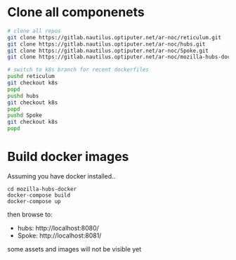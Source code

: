 # Clone all componenets

``` bash
# clone all repos
git clone https://gitlab.nautilus.optiputer.net/ar-noc/reticulum.git
git clone https://gitlab.nautilus.optiputer.net/ar-noc/hubs.git
git clone https://gitlab.nautilus.optiputer.net/ar-noc/Spoke.git
git clone https://gitlab.nautilus.optiputer.net/ar-noc/mozilla-hubs-docker.git

# switch to k8s branch for recent dockerfiles
pushd reticulum
git checkout k8s
popd
pushd hubs
git checkout k8s
popd
pushd Spoke
git checkout k8s
popd

```

# Build docker images

Assuming you have docker installed..

```
cd mozilla-hubs-docker
docker-compose build
docker-compose up
```

then browse to:

- hubs: http://localhost:8080/
- Spoke: http://localhost:8081/

some assets and images will not be visible yet